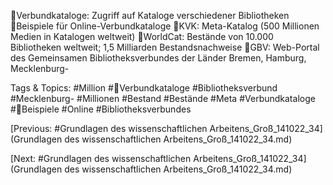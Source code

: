 Verbundkataloge: Zugriff auf Kataloge verschiedener Bibliotheken
Beispiele für Online-Verbundkataloge
KVK: Meta-Katalog (500 Millionen Medien in Katalogen weltweit)
WorldCat: Bestände von 10.000 Bibliotheken weltweit; 1,5 Milliarden Bestandsnachweise
GBV: Web-Portal des Gemeinsamen Bibliotheksverbundes der Länder Bremen, Hamburg, Mecklenburg-

   Tags & Topics:
   #Million
   #Verbundkataloge
   #Bibliotheksverbund
   #Mecklenburg-
   #Millionen
   #Bestand
   #Bestände
   #Meta
   #Verbundkataloge
   #Beispiele
   #Online
   #Bibliotheksverbundes

[Previous: #Grundlagen des wissenschaftlichen Arbeitens_Groß_141022_34](Grundlagen des wissenschaftlichen Arbeitens_Groß_141022_34.md)

[Next: #Grundlagen des wissenschaftlichen Arbeitens_Groß_141022_34](Grundlagen des wissenschaftlichen Arbeitens_Groß_141022_34.md)
